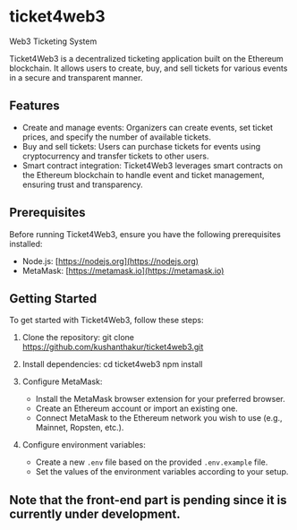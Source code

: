 # ticket4web3
Web3 Ticketing System

Ticket4Web3 is a decentralized ticketing application built on the Ethereum blockchain. It allows users to create, buy, and sell tickets for various events in a secure and transparent manner.

## Features

- Create and manage events: Organizers can create events, set ticket prices, and specify the number of available tickets.
- Buy and sell tickets: Users can purchase tickets for events using cryptocurrency and transfer tickets to other users.
- Smart contract integration: Ticket4Web3 leverages smart contracts on the Ethereum blockchain to handle event and ticket management, ensuring trust and transparency.

## Prerequisites

Before running Ticket4Web3, ensure you have the following prerequisites installed:

- Node.js: [https://nodejs.org](https://nodejs.org)
- MetaMask: [https://metamask.io](https://metamask.io)

## Getting Started

To get started with Ticket4Web3, follow these steps:

1. Clone the repository: git clone https://github.com/kushanthakur/ticket4web3.git

2. Install dependencies: cd ticket4web3 npm install


3. Configure MetaMask:

   - Install the MetaMask browser extension for your preferred browser.
   - Create an Ethereum account or import an existing one.
   - Connect MetaMask to the Ethereum network you wish to use (e.g., Mainnet, Ropsten, etc.).

4. Configure environment variables:

   - Create a new `.env` file based on the provided `.env.example` file.
   - Set the values of the environment variables according to your setup.


## Note that the front-end part is pending since it is currently under development.
